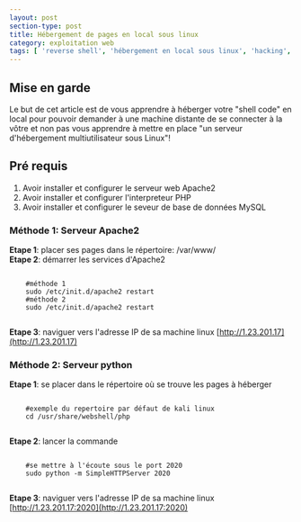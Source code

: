 ```yaml
---
layout: post
section-type: post
title: Hébergement de pages en local sous linux
category: exploitation web
tags: [ 'reverse shell', 'hébergement en local sous linux', 'hacking', 'ctf' ]
---
```



## Mise en garde
Le but de cet article est de vous apprendre à héberger votre "shell code" en local pour pouvoir demander à une machine distante de 
se connecter à la vôtre et non pas vous apprendre à mettre en place "un serveur d'hébergement multiutilisateur sous Linux"!

## Pré requis 
1. Avoir installer et configurer le serveur web Apache2
2. Avoir installer et configurer l'interpreteur PHP
3. Avoir installer et configurer le seveur de base de données MySQL

### Méthode 1: Serveur Apache2
**Etape 1**: placer ses pages dans le répertoire: /var/www/ <br/>
**Etape 2**: démarrer les services d'Apache2
  <pre><code data-trim class="yaml">
    #méthode 1
    sudo /etc/init.d/apache2 restart  
    #méthode 2
    sudo /etc/init.d/apache2 restart
  </code></pre>
**Etape 3**: naviguer vers l'adresse IP de sa machine linux [http://1.23.201.17](http://1.23.201.17)
  

### Méthode 2: Serveur python
**Etape 1**: se placer dans le répertoire où se trouve les pages à héberger 
<pre><code data-trim class="yaml">
    #exemple du repertoire par défaut de kali linux
    cd /usr/share/webshell/php
  </code></pre>
**Etape 2**: lancer la commande
<pre><code data-trim class="yaml">
    #se mettre à l'écoute sous le port 2020 
    sudo python -m SimpleHTTPServer 2020
  </code></pre>
**Etape 3**: naviguer vers l'adresse IP de sa machine linux [http://1.23.201.17:2020](http://1.23.201.17:2020)
  
